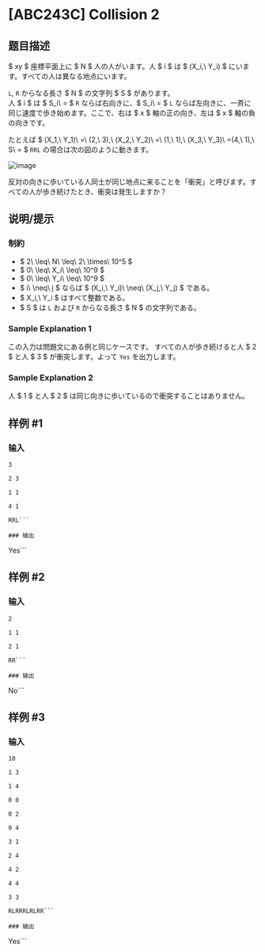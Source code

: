 # [ABC243C] Collision 2

## 题目描述

[problemUrl]: https://atcoder.jp/contests/abc243/tasks/abc243_c

$ xy $ 座標平面上に $ N $ 人の人がいます。人 $ i $ は $ (X_i,\ Y_i) $ にいます。すべての人は異なる地点にいます。

`L`, `R` からなる長さ $ N $ の文字列 $ S $ があります。  
 人 $ i $ は $ S_i\ = $ `R` ならば右向きに、$ S_i\ = $ `L` ならば左向きに、一斉に同じ速度で歩き始めます。ここで、右は $ x $ 軸の正の向き、左は $ x $ 軸の負の向きです。

たとえば $ (X_1,\ Y_1)\ =\ (2,\ 3),\ (X_2,\ Y_2)\ =\ (1,\ 1),\ (X_3,\ Y_3)\ =(4,\ 1),\ S\ = $ `RRL` の場合は次の図のように動きます。

![image](https://cdn.luogu.com.cn/upload/vjudge_pic/AT_abc243_c/dcf8faf208a98b36fba58ea0016822db31f879c4.png)

反対の向きに歩いている人同士が同じ地点に来ることを「衝突」と呼びます。すべての人が歩き続けたとき、衝突は発生しますか？

## 说明/提示

### 制約

- $ 2\ \leq\ N\ \leq\ 2\ \times\ 10^5 $
- $ 0\ \leq\ X_i\ \leq\ 10^9 $
- $ 0\ \leq\ Y_i\ \leq\ 10^9 $
- $ i\ \neq\ j $ ならば $ (X_i,\ Y_i)\ \neq\ (X_j,\ Y_j) $ である。
- $ X_i,\ Y_i $ はすべて整数である。
- $ S $ は `L` および `R` からなる長さ $ N $ の文字列である。

### Sample Explanation 1

この入力は問題文にある例と同じケースです。 すべての人が歩き続けると人 $ 2 $ と人 $ 3 $ が衝突します。よって `Yes` を出力します。

### Sample Explanation 2

人 $ 1 $ と人 $ 2 $ は同じ向きに歩いているので衝突することはありません。

## 样例 #1

### 输入

```
3
2 3
1 1
4 1
RRL```

### 输出

```
Yes```

## 样例 #2

### 输入

```
2
1 1
2 1
RR```

### 输出

```
No```

## 样例 #3

### 输入

```
10
1 3
1 4
0 0
0 2
0 4
3 1
2 4
4 2
4 4
3 3
RLRRRLRLRR```

### 输出

```
Yes```

